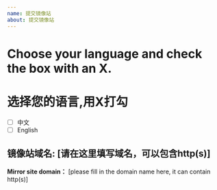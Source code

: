 ```yaml
---
name: 提交镜像站
about: 提交镜像站
---
```


# Choose your language and check the box with an X.
# 选择您的语言,用X打勾

- [ ]  中文
- [ ]  English

**镜像站域名:** [请在这里填写域名，可以包含http(s)]
--------------------------------------------------------
**Mirror site domain：** [please fill in the domain name here, it can contain http(s)]

